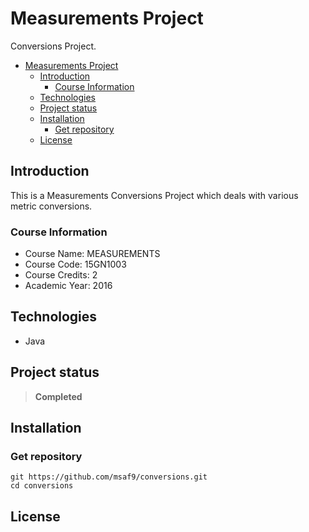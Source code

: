# Measurements Project
Conversions Project.

- [Measurements Project](#measurements-project)
  - [Introduction](#introduction)
    - [Course Information](#course-information)
  - [Technologies](#technologies)
  - [Project status](#project-status)
  - [Installation](#installation)
    - [Get repository](#get-repository)
  - [License](#license)

## Introduction
This is a Measurements Conversions Project which deals with various metric conversions.

### Course Information
- Course Name: MEASUREMENTS
- Course Code: 15GN1003
- Course Credits: 2
- Academic Year: 2016

## Technologies
- Java

## Project status
> **Completed**

## Installation
### Get repository
```git
git https://github.com/msaf9/conversions.git
cd conversions
```

## License
